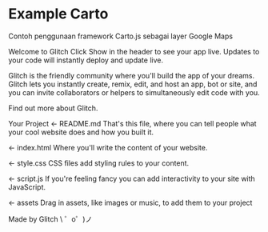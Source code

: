 # Example Carto

Contoh penggunaan framework Carto.js sebagai layer Google Maps

Welcome to Glitch
Click Show in the header to see your app live. Updates to your code will instantly deploy and update live.

Glitch is the friendly community where you'll build the app of your dreams. Glitch lets you instantly create, remix, edit, and host an app, bot or site, and you can invite collaborators or helpers to simultaneously edit code with you.

Find out more about Glitch.

Your Project
← README.md
That's this file, where you can tell people what your cool website does and how you built it.

← index.html
Where you'll write the content of your website.

← style.css
CSS files add styling rules to your content.

← script.js
If you're feeling fancy you can add interactivity to your site with JavaScript.

← assets
Drag in assets, like images or music, to add them to your project

Made by Glitch
\ ゜o゜)ノ